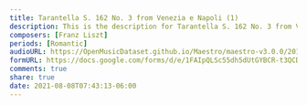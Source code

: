 ```yaml
---
title: Tarantella S. 162 No. 3 from Venezia e Napoli (1)
description: This is the description for Tarantella S. 162 No. 3 from Venezia e Napoli by Franz Liszt
composers: [Franz Liszt]
periods: [Romantic]
audioURL: https://OpenMusicDataset.github.io/Maestro/maestro-v3.0.0/2011/MIDI-Unprocessed_06_R3_2011_MID--AUDIO_R3-D3_06_Track06_wav.midi
formURL: https://docs.google.com/forms/d/e/1FAIpQLSc55dh5dUtGYBCR-t3QCD7xfFSgdlymjGFfNQP2lEC_MZzsWQ/viewform
comments: true
share: true
date: 2021-08-08T07:43:13-06:00
---
```

